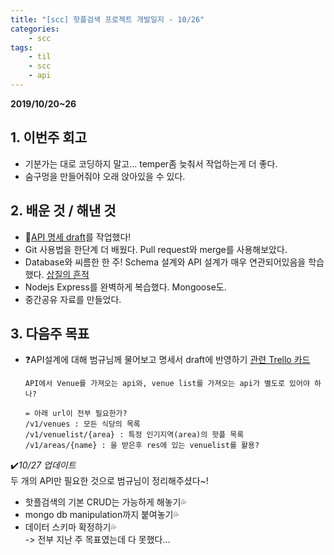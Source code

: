 ```yaml
---
title: "[scc] 핫플검색 프로젝트 개발일지 - 10/26"
categories: 
    - scc
tags:
    - til
    - scc
    - api
---
```


**2019/10/20~26**

## 1. 이번주 회고
* 기분가는 대로 코딩하지 말고... temper좀 늦춰서 작업하는게 더 좋다.
* 숨구멍을 만들어줘야 오래 앉아있을 수 있다.

## 2. 배운 것 / 해낸 것
* 💙[API 명세 draft](https://github.com/maykim51/scc-hotplace/blob/docs/docs/service-definition.md)를 작업했다!
* Git 사용법을 한단계 더 배웠다. Pull request와 merge를 사용해보았다.
* Database와 씨름한 한 주! Schema 설계와 API 설계가 매우 연관되어있음을 학습했다. [삽질의 흔적](https://maykim51.github.io/til/til191020/)
* Nodejs Express를 완벽하게 복습했다. Mongoose도.
* 중간공유 자료를 만들었다.

## 3. 다음주 목표
* ❓API설계에 대해 범규님께 물어보고 명세서 draft에 반영하기 [관련 Trello 카드](https://trello.com/c/jv2bq0pA)
    ````
    API에서 Venue를 가져오는 api와, venue list를 가져오는 api가 별도로 있어야 하나?

    = 아래 url이 전부 필요한가?
    /v1/venues : 모든 식당의 목록
    /v1/venuelist/{area} : 특정 인기지역(area)의 핫플 목록
    /v1/areas/{name} : 을 받은후 res에 있는 venuelist를 활용?
    ````

✔️*10/27 업데이트*   </br>
두 개의 API만 필요한 것으로 범규님이 정리해주셨다~!


* 핫플검색의 기본 CRUD는 가능하게 해놓기💦
* mongo db manipulation까지 붙여놓기💦
* 데이터 스키마 확정하기💦  
-> 전부 지난 주 목표였는데 다 못했다...

